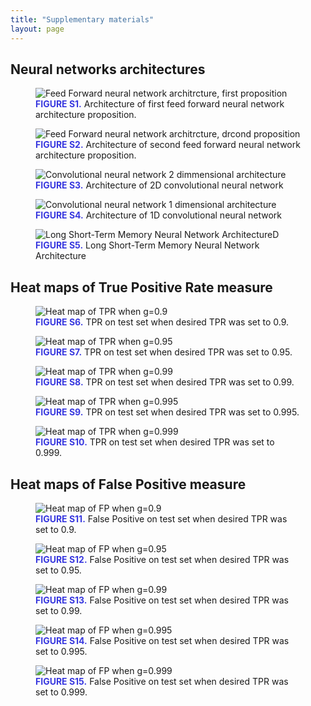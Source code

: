 ```yaml
---
title: "Supplementary materials"
layout: page
---
```

<style>
    .caption-title{
        font-weight: bold;
        color:rgb(56, 56, 223)
    }
</style>


## Neural networks architectures

<figure>
  <img src="../media/ff1.svg" alt="Feed Forward neural network architrcture, first proposition ">
  <figcaption><span class="caption-title">FIGURE S1.</span> Architecture of first feed forward neural network architecture proposition.</figcaption>
</figure>


<figure>
  <img src="../media/ff2.svg" alt="Feed Forward neural network architrcture, drcond proposition">
  <figcaption><span class="caption-title">FIGURE S2.</span> Architecture of second feed forward neural network architecture proposition.</figcaption>
</figure>

<figure>
  <img src="../media/cnn2d.svg" alt="Convolutional neural network 2 dimmensional architecture">
  <figcaption><span class="caption-title">FIGURE S3.</span> Architecture of 2D convolutional neural network</figcaption>
</figure>

<figure>
  <img src="../media/cnn1d.svg" alt="Convolutional neural network 1 dimensional architecture">
  <figcaption><span class="caption-title">FIGURE S4.</span> Architecture of 1D convolutional neural network</figcaption>
</figure>

<figure>
  <img src="../media/lstm.svg" alt="Long Short-Term Memory Neural Network ArchitectureD">
  <figcaption><span class="caption-title">FIGURE S5.</span> Long Short-Term Memory Neural Network Architecture</figcaption>
</figure>

## Heat maps of True Positive Rate measure

<figure>
  <img src="../media/foldsTPRheatmapG0.9.png" alt="Heat map of TPR when g=0.9">
  <figcaption><span class="caption-title">FIGURE S6.</span> TPR on test set when desired TPR was set to 0.9.</figcaption>
</figure>

<figure>
  <img src="../media/foldsTPRheatmapG0.95.png" alt="Heat map of TPR when g=0.95">
  <figcaption><span class="caption-title">FIGURE S7.</span> TPR on test set when desired TPR was set to 0.95.</figcaption>
</figure>

<figure>
  <img src="../media/foldsTPRheatmapG0.99.png" alt="Heat map of TPR when g=0.99">
  <figcaption><span class="caption-title">FIGURE S8.</span> TPR on test set when desired TPR was set to 0.99.</figcaption>
</figure>

<figure>
  <img src="../media/foldsTPRheatmapG0.995.png" alt="Heat map of TPR when g=0.995">
  <figcaption><span class="caption-title">FIGURE S9.</span> TPR on test set when desired TPR was set to 0.995.</figcaption>
</figure>

<figure>
  <img src="../media/foldsTPRheatmapG0.999.png" alt="Heat map of TPR when g=0.999">
  <figcaption><span class="caption-title">FIGURE S10.</span> TPR on test set when desired TPR was set to 0.999.</figcaption>
</figure>

## Heat maps of False Positive measure

<figure>
  <img src="../media/foldsFPheatmapG0.9.png" alt="Heat map of FP when g=0.9">
  <figcaption><span class="caption-title">FIGURE S11.</span> False Positive on test set when desired TPR was set to 0.9.</figcaption>
</figure>


<figure>
  <img src="../media/foldsFPheatmapG0.95.png" alt="Heat map of FP when g=0.95">
  <figcaption><span class="caption-title">FIGURE S12.</span> False Positive on test set when desired TPR was set to 0.95.</figcaption>
</figure>

<figure>
  <img src="../media/foldsFPheatmapG0.99.png" alt="Heat map of FP when g=0.99">
  <figcaption><span class="caption-title">FIGURE S13.</span> False Positive on test set when desired TPR was set to 0.99.</figcaption>
</figure>

<figure>
  <img src="../media/foldsFPheatmapG0.995.png" alt="Heat map of FP when g=0.995">
  <figcaption><span class="caption-title">FIGURE S14.</span> False Positive on test set when desired TPR was set to 0.995.</figcaption>
</figure>

<figure>
  <img src="../media/foldsFPheatmapG0.999.png" alt="Heat map of FP when g=0.999">
  <figcaption><span class="caption-title">FIGURE S15.</span> False Positive on test set when desired TPR was set to 0.999.</figcaption>
</figure>